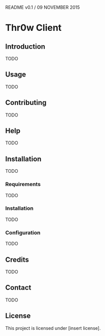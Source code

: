 README v0.1 / 09 NOVEMBER 2015

# Thr0w Client

## Introduction

TODO

## Usage

TODO

## Contributing

TODO

## Help

TODO 

## Installation

TODO

### Requirements

TODO

### Installation

TODO

### Configuration

TODO 

## Credits

TODO

## Contact

TODO

## License

This project is licensed under [insert license].
